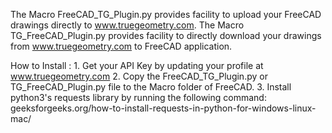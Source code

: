 The Macro FreeCAD_TG_Plugin.py provides facility to upload your FreeCAD drawings directly to www.truegeometry.com.
The Macro TG_FreeCAD_Plugin.py provides facility to directly download your drawings from www.truegeometry.com to FreeCAD application.

How to Install :
    1. Get your API Key by updating your profile at www.truegeometry.com
    2. Copy the FreeCAD_TG_Plugin.py or TG_FreeCAD_Plugin.py file to the Macro folder of FreeCAD.
    3. Install python3's requests library by running the following command:
        geeksforgeeks.org/how-to-install-requests-in-python-for-windows-linux-mac/
